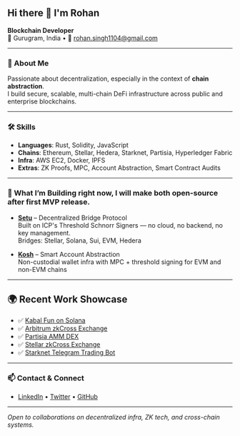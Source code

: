 ## Hi there 👋 I'm Rohan

**Blockchain Developer**  
📍 Gurugram, India • 📧 rohan.singh1104@gmail.com

---

### 🧠 About Me
Passionate about decentralization, especially in the context of **chain abstraction**.  
I build secure, scalable, multi-chain DeFi infrastructure across public and enterprise blockchains.

---

### 🛠️ Skills
- **Languages**: Rust, Solidity, JavaScript  
- **Chains**: Ethereum, Stellar, Hedera, Starknet, Partisia, Hyperledger Fabric  
- **Infra**: AWS EC2, Docker, IPFS  
- **Extras**: ZK Proofs, MPC, Account Abstraction, Smart Contract Audits

---

### 🔗 What I’m Building right now, I will make both open-source after first MVP release.
- **[Setu](#)** – Decentralized Bridge Protocol  
  Built on ICP's Threshold Schnorr Signers — no cloud, no backend, no key management.  
  Bridges: Stellar, Solana, Sui, EVM, Hedera

- **[Kosh](#)** – Smart Account Abstraction  
  Non-custodial wallet infra with MPC + threshold signing for EVM and non-EVM chains

---

## 🌍 Recent Work Showcase

- ✅ [Kabal Fun on Solana](https://kabalfun.netlify.app/)
- ✅ [Arbitrum zkCross Exchange](https://arb.zkcross.exchange/)
- ✅ [Partisia AMM DEX](https://partisia.zkcross.exchange/)
- ✅ [Stellar zkCross Exchange](https://stellar.zkcross.exchange/)
- ✅ [Starknet Telegram Trading Bot](https://web.telegram.org/k/#@sideStarkBot)

---

### 📫 Contact & Connect
- [LinkedIn](https://www.linkedin.com/in/rohansingh411/) • [Twitter](https://x.com/zkSinghh) • [GitHub](https://github.com/rohansingh1104)

---

*Open to collaborations on decentralized infra, ZK tech, and cross-chain systems.*
